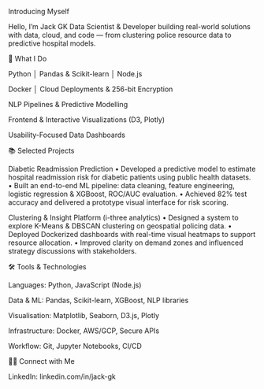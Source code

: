 Introducing Myself

Hello, I’m Jack GK
Data Scientist & Developer building real-world solutions with data, cloud, and code — from clustering police resource data to predictive hospital models.

🚀 What I Do

Python │ Pandas & Scikit-learn │ Node.js

Docker │ Cloud Deployments & 256-bit Encryption

NLP Pipelines & Predictive Modelling

Frontend & Interactive Visualizations (D3, Plotly)

Usability-Focused Data Dashboards

📚 Selected Projects

Diabetic Readmission Prediction
• Developed a predictive model to estimate hospital readmission risk for diabetic patients using public health datasets.
• Built an end-to-end ML pipeline: data cleaning, feature engineering, logistic regression & XGBoost, ROC/AUC evaluation.
• Achieved 82% test accuracy and delivered a prototype visual interface for risk scoring.

Clustering & Insight Platform (i-three analytics)
• Designed a system to explore K-Means & DBSCAN clustering on geospatial policing data.
• Deployed Dockerized dashboards with real-time visual heatmaps to support resource allocation.
• Improved clarity on demand zones and influenced strategy discussions with stakeholders.

🛠️ Tools & Technologies

Languages: Python, JavaScript (Node.js)

Data & ML: Pandas, Scikit-learn, XGBoost, NLP libraries

Visualisation: Matplotlib, Seaborn, D3.js, Plotly

Infrastructure: Docker, AWS/GCP, Secure APIs

Workflow: Git, Jupyter Notebooks, CI/CD

👋🏻 Connect with Me

LinkedIn: linkedin.com/in/jack-gk
